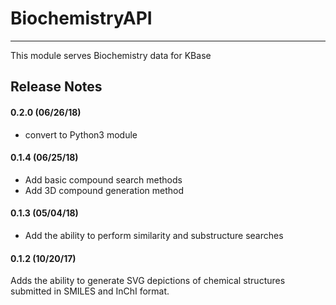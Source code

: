 
# BiochemistryAPI
---

This module serves Biochemistry data for KBase

## Release Notes
#### 0.2.0 (06/26/18)
- convert to Python3 module

#### 0.1.4 (06/25/18)
- Add basic compound search methods
- Add 3D compound generation method

#### 0.1.3 (05/04/18)
- Add the ability to perform similarity and substructure searches

#### 0.1.2 (10/20/17)
Adds the ability to generate SVG depictions of chemical structures submitted in
SMILES and InChI format.